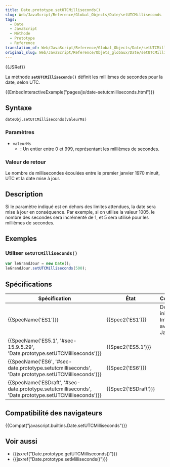 ```yaml
---
title: Date.prototype.setUTCMilliseconds()
slug: Web/JavaScript/Reference/Global_Objects/Date/setUTCMilliseconds
tags:
  - Date
  - JavaScript
  - Méthode
  - Prototype
  - Reference
translation_of: Web/JavaScript/Reference/Global_Objects/Date/setUTCMilliseconds
original_slug: Web/JavaScript/Reference/Objets_globaux/Date/setUTCMilliseconds
---
```

{{JSRef}}

La méthode **`setUTCMilliseconds()`** définit les millièmes de secondes pour la date, selon UTC.

{{EmbedInteractiveExample("pages/js/date-setutcmilliseconds.html")}}

## Syntaxe

    dateObj.setUTCMilliseconds(valeurMs)

### Paramètres

- `valeurMs`
  - : Un entier entre 0 et 999, représentant les millièmes de secondes.

### Valeur de retour

Le nombre de millisecondes écoulées entre le premier janvier 1970 minuit, UTC et la date mise à jour.

## Description

Si le paramètre indiqué est en dehors des limites attendues, la date sera mise à jour en conséquence. Par exemple, si on utilise la valeur 1005, le nombre des secondes sera incrémenté de 1, et 5 sera utilisé pour les millièmes de secondes.

## Exemples

### Utiliser `setUTCMilliseconds()`

```js
var leGrandJour = new Date();
leGrandJour.setUTCMilliseconds(500);
```

## Spécifications

| Spécification                                                                                                                            | État                         | Commentaires                                          |
| ---------------------------------------------------------------------------------------------------------------------------------------- | ---------------------------- | ----------------------------------------------------- |
| {{SpecName('ES1')}}                                                                                                                 | {{Spec2('ES1')}}         | Définition initiale. Implémentée avec JavaScript 1.3. |
| {{SpecName('ES5.1', '#sec-15.9.5.29', 'Date.prototype.setUTCMilliseconds')}}                                     | {{Spec2('ES5.1')}}     |                                                       |
| {{SpecName('ES6', '#sec-date.prototype.setutcmilliseconds', 'Date.prototype.setUTCMilliseconds')}}     | {{Spec2('ES6')}}         |                                                       |
| {{SpecName('ESDraft', '#sec-date.prototype.setutcmilliseconds', 'Date.prototype.setUTCMilliseconds')}} | {{Spec2('ESDraft')}} |                                                       |

## Compatibilité des navigateurs

{{Compat("javascript.builtins.Date.setUTCMilliseconds")}}

## Voir aussi

- {{jsxref("Date.prototype.getUTCMilliseconds()")}}
- {{jsxref("Date.prototype.setMilliseconds()")}}
